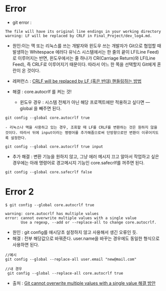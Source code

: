 # Error

- git error :

```
The file will have its original line endings in your working directory
warning: LF will be replaced by CRLF in Final_Project/dev_log4.md.
```

- 원인:이는 맥 또는 리눅스를 쓰는 개발자와 윈도우 쓰는 개발자가 Git으로 협업할 때 발생하는 Whitespace 에러다
  유닉스 시스템에서는 한 줄의 끝이 LF(Line Feed)로 이루어지는 반면, 윈도우에서는 줄 하나가 CR(Carriage Return)와 LF(Line Feed), 즉 CRLF로 이루어지기 때문이다. 따라서 어느 한 쪽을 선택할지 Git에게 혼란이 온 것이다.

- 레퍼런스 : [CRLF will be replaced by LF (혹은 반대) 핸들링하는 방법](https://blog.jaeyoon.io/2018/01/git-crlf.html)

- 해결 : core.autocrlf 를 켜는 것!

  - 윈도우 경우 : 시스템 전체가 아닌 해당 프로젝트에만 적용하고 싶다면 —global 을 빼주면 된다.

```
git config --global core.autocrlf true
```

    - 리눅스나 맥을 사용하고 있는 경우, 조회할 때 LF를 CRLF를 변환하는 것은 원하지 않을 것이다. 따라서 뒤에 input이라는 명령어를 추가해줌으로써 단방향으로만 변환이 이루어지도록 설정한다.

```
git config --global core.autocrlf true input
```

- 추가 해결 : 변환 기능을 원하지 않고, 그냥 에러 메시지 끄고 알아서 작업하고 싶은 경우에는 아래 명령어로 경고메시지 기능인 core.safecrlf를 꺼주면 된다.

```
git config --global core.safecrlf false
```

# Error 2

```
$ git config --global core.autocrlf true

warning: core.autocrlf has multiple values
error: cannot overwrite multiple values with a single value
       Use a regexp, --add or --replace-all to change core.autocrlf.
```

- 원인 : git config를 애시당초 설정하지 않고 사용해서 생긴 오류인 듯.
- 해결 : 전부 해당값으로 바꿔준다. user.name을 바꾸는 경우에도 동일한 형식으로 사용하면 된다.

```
//예시
git config --global --replace-all user.email "new@mail.com"

```

```
//내 경우
 git config --global --replace-all core.autocrlf true
```

- 출처 : [Git cannot overwrite multiple values with a single value 해결 방안
  ](https://pjs21s.github.io/cannot-overwrite-multiple-values/)
